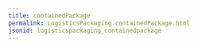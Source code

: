 ```yaml
---
title: containedPackage
permalink: LogisticsPackaging.containedPackage.html
jsonid: logisticspackaging_containedpackage
---
```

